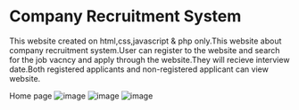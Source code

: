 # Company Recruitment System

This website created on html,css,javascript & php only.This website about company recruitment system.User can register to the website and search for the job vacncy and apply through the website.They will recieve interview date.Both registered applicants and non-registered applicant can view website.


Home page
![image](https://github.com/DisaraMethmali/Company-Recruitment-System/assets/128726645/7bb18a29-fb5b-4057-af29-5bc373272fc2)
![image](https://github.com/DisaraMethmali/Company-Recruitment-System/assets/128726645/959c1d9b-f1f3-4e51-9662-18da58b0a0b5)
![image](https://github.com/DisaraMethmali/Company-Recruitment-System/assets/128726645/6d613ee0-4107-4289-a5aa-27269d69b7e0)



